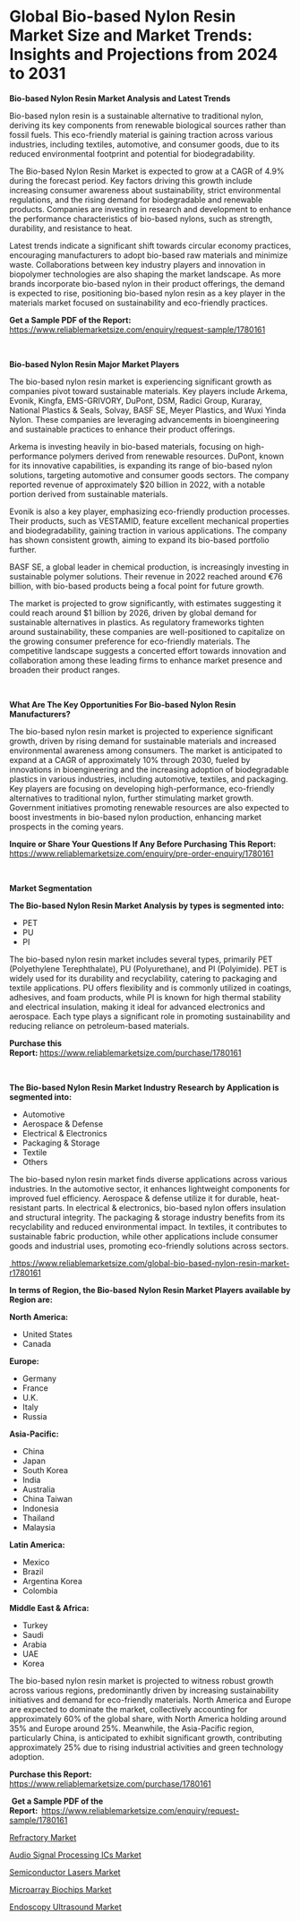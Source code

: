 <p><h1>Global Bio-based Nylon Resin Market Size and Market Trends: Insights and Projections from 2024 to 2031</h1></p><p><strong>Bio-based Nylon Resin Market Analysis and Latest Trends</strong></p>
<p><p>Bio-based nylon resin is a sustainable alternative to traditional nylon, deriving its key components from renewable biological sources rather than fossil fuels. This eco-friendly material is gaining traction across various industries, including textiles, automotive, and consumer goods, due to its reduced environmental footprint and potential for biodegradability.</p><p>The Bio-based Nylon Resin Market is expected to grow at a CAGR of 4.9% during the forecast period. Key factors driving this growth include increasing consumer awareness about sustainability, strict environmental regulations, and the rising demand for biodegradable and renewable products. Companies are investing in research and development to enhance the performance characteristics of bio-based nylons, such as strength, durability, and resistance to heat.</p><p>Latest trends indicate a significant shift towards circular economy practices, encouraging manufacturers to adopt bio-based raw materials and minimize waste. Collaborations between key industry players and innovation in biopolymer technologies are also shaping the market landscape. As more brands incorporate bio-based nylon in their product offerings, the demand is expected to rise, positioning bio-based nylon resin as a key player in the materials market focused on sustainability and eco-friendly practices.</p></p>
<p><strong>Get a Sample PDF of the Report:&nbsp;</strong> <a href="https://www.reliablemarketsize.com/enquiry/request-sample/1780161?utm_campaign=1133&utm_medium=2&utm_source=Github&utm_content=ia&utm_term=19122024&utm_id=bio-based-nylon-resin">https://www.reliablemarketsize.com/enquiry/request-sample/1780161</a></p>
<p>&nbsp;</p>
<p><strong>Bio-based Nylon Resin Major Market Players</strong></p>
<p><p>The bio-based nylon resin market is experiencing significant growth as companies pivot toward sustainable materials. Key players include Arkema, Evonik, Kingfa, EMS-GRIVORY, DuPont, DSM, Radici Group, Kuraray, National Plastics & Seals, Solvay, BASF SE, Meyer Plastics, and Wuxi Yinda Nylon. These companies are leveraging advancements in bioengineering and sustainable practices to enhance their product offerings.</p><p>Arkema is investing heavily in bio-based materials, focusing on high-performance polymers derived from renewable resources. DuPont, known for its innovative capabilities, is expanding its range of bio-based nylon solutions, targeting automotive and consumer goods sectors. The company reported revenue of approximately $20 billion in 2022, with a notable portion derived from sustainable materials.</p><p>Evonik is also a key player, emphasizing eco-friendly production processes. Their products, such as VESTAMID, feature excellent mechanical properties and biodegradability, gaining traction in various applications. The company has shown consistent growth, aiming to expand its bio-based portfolio further.</p><p>BASF SE, a global leader in chemical production, is increasingly investing in sustainable polymer solutions. Their revenue in 2022 reached around €76 billion, with bio-based products being a focal point for future growth.</p><p>The market is projected to grow significantly, with estimates suggesting it could reach around $1 billion by 2026, driven by global demand for sustainable alternatives in plastics. As regulatory frameworks tighten around sustainability, these companies are well-positioned to capitalize on the growing consumer preference for eco-friendly materials. The competitive landscape suggests a concerted effort towards innovation and collaboration among these leading firms to enhance market presence and broaden their product ranges.</p></p>
<p>&nbsp;</p>
<p><strong>What Are The Key Opportunities For Bio-based Nylon Resin Manufacturers?</strong></p>
<p><p>The bio-based nylon resin market is projected to experience significant growth, driven by rising demand for sustainable materials and increased environmental awareness among consumers. The market is anticipated to expand at a CAGR of approximately 10% through 2030, fueled by innovations in bioengineering and the increasing adoption of biodegradable plastics in various industries, including automotive, textiles, and packaging. Key players are focusing on developing high-performance, eco-friendly alternatives to traditional nylon, further stimulating market growth. Government initiatives promoting renewable resources are also expected to boost investments in bio-based nylon production, enhancing market prospects in the coming years.</p></p>
<p><strong>Inquire or Share Your Questions If Any Before Purchasing This Report:</strong> <a href="https://www.reliablemarketsize.com/enquiry/pre-order-enquiry/1780161?utm_campaign=1133&utm_medium=2&utm_source=Github&utm_content=ia&utm_term=19122024&utm_id=bio-based-nylon-resin">https://www.reliablemarketsize.com/enquiry/pre-order-enquiry/1780161</a></p>
<p>&nbsp;</p>
<p><strong>Market Segmentation</strong></p>
<p><strong>The Bio-based Nylon Resin Market Analysis by types is segmented into:</strong></p>
<p><ul><li>PET</li><li>PU</li><li>PI</li></ul></p>
<p><p>The bio-based nylon resin market includes several types, primarily PET (Polyethylene Terephthalate), PU (Polyurethane), and PI (Polyimide). PET is widely used for its durability and recyclability, catering to packaging and textile applications. PU offers flexibility and is commonly utilized in coatings, adhesives, and foam products, while PI is known for high thermal stability and electrical insulation, making it ideal for advanced electronics and aerospace. Each type plays a significant role in promoting sustainability and reducing reliance on petroleum-based materials.</p></p>
<p><strong>Purchase this Report:&nbsp;</strong><a href="https://www.reliablemarketsize.com/purchase/1780161?utm_campaign=1133&utm_medium=2&utm_source=Github&utm_content=ia&utm_term=19122024&utm_id=bio-based-nylon-resin">https://www.reliablemarketsize.com/purchase/1780161</a></p>
<p>&nbsp;</p>
<p><strong>The Bio-based Nylon Resin Market Industry Research by Application is segmented into:</strong></p>
<p><ul><li>Automotive</li><li>Aerospace & Defense</li><li>Electrical & Electronics</li><li>Packaging & Storage</li><li>Textile</li><li>Others</li></ul></p>
<p><p>The bio-based nylon resin market finds diverse applications across various industries. In the automotive sector, it enhances lightweight components for improved fuel efficiency. Aerospace & defense utilize it for durable, heat-resistant parts. In electrical & electronics, bio-based nylon offers insulation and structural integrity. The packaging & storage industry benefits from its recyclability and reduced environmental impact. In textiles, it contributes to sustainable fabric production, while other applications include consumer goods and industrial uses, promoting eco-friendly solutions across sectors.</p></p>
<p><a href="https://www.reliablemarketsize.com/global-bio-based-nylon-resin-market-r1780161?utm_campaign=1133&utm_medium=2&utm_source=Github&utm_content=ia&utm_term=19122024&utm_id=bio-based-nylon-resin">&nbsp;https://www.reliablemarketsize.com/global-bio-based-nylon-resin-market-r1780161</a></p>
<p><strong>In terms of Region, the Bio-based Nylon Resin Market Players available by Region are:</strong></p>
<p>
    <p> <strong> North America: </strong>
        <ul>
            <li>United States</li>
            <li>Canada</li>
        </ul>
        </p> 
    <p> <strong> Europe: </strong>
        <ul>
            <li>Germany</li>
            <li>France</li>
            <li>U.K.</li>
            <li>Italy</li>
            <li>Russia</li>
        </ul>
        </p> 
    <p> <strong> Asia-Pacific: </strong>
        <ul>
            <li>China</li>
            <li>Japan</li>
            <li>South Korea</li>
            <li>India</li>
            <li>Australia</li>
            <li>China Taiwan</li>
            <li>Indonesia</li>
            <li>Thailand</li>
            <li>Malaysia</li>
        </ul>
        </p> 
    <p> <strong> Latin America: </strong>
        <ul>
            <li>Mexico</li>
            <li>Brazil</li>
            <li>Argentina Korea</li>
            <li>Colombia</li>
        </ul>
        </p> 
    <p> <strong> Middle East & Africa: </strong>
        <ul>
            <li>Turkey</li>
            <li>Saudi</li>
            <li>Arabia</li>
            <li>UAE</li>
            <li>Korea</li>
        </ul>
    </p>
    </p>
<p><p>The bio-based nylon resin market is projected to witness robust growth across various regions, predominantly driven by increasing sustainability initiatives and demand for eco-friendly materials. North America and Europe are expected to dominate the market, collectively accounting for approximately 60% of the global share, with North America holding around 35% and Europe around 25%. Meanwhile, the Asia-Pacific region, particularly China, is anticipated to exhibit significant growth, contributing approximately 25% due to rising industrial activities and green technology adoption.</p></p>
<p><strong>Purchase this Report: </strong><a href="https://www.reliablemarketsize.com/purchase/1780161?utm_campaign=1133&utm_medium=2&utm_source=Github&utm_content=ia&utm_term=19122024&utm_id=bio-based-nylon-resin">https://www.reliablemarketsize.com/purchase/1780161</a></p>
<p>&nbsp;<strong>Get a Sample PDF of the Report:&nbsp;&nbsp;</strong><a href="https://www.reliablemarketsize.com/enquiry/request-sample/1780161?utm_campaign=1133&utm_medium=2&utm_source=Github&utm_content=ia&utm_term=19122024&utm_id=bio-based-nylon-resin">https://www.reliablemarketsize.com/enquiry/request-sample/1780161</a></p>
<p><strong></strong></p>
<p><p><a href="https://www.linkedin.com/pulse/refractory-market-size-share-analysis-2024-2031-comprehensive-ol9ze?utm_campaign=1133&utm_medium=2&utm_source=Github&utm_content=ia&utm_term=19122024&utm_id=bio-based-nylon-resin">Refractory Market</a></p><p><a href="https://github.com/WillieWoodard/Market-Research-Report-List-7/blob/main/audio-signal-processing-ics-market.md?utm_campaign=1133&utm_medium=2&utm_source=Github&utm_content=ia&utm_term=19122024&utm_id=bio-based-nylon-resin">Audio Signal Processing ICs Market</a></p><p><a href="https://www.linkedin.com/pulse/semiconductor-lasers-market-scope-offering-deep-insights-xir2c?utm_campaign=1133&utm_medium=2&utm_source=Github&utm_content=ia&utm_term=19122024&utm_id=bio-based-nylon-resin">Semiconductor Lasers Market</a></p><p><a href="https://www.linkedin.com/pulse/exploring-microarray-biochips-market-dynamics-global-x2ngc?utm_campaign=1133&utm_medium=2&utm_source=Github&utm_content=ia&utm_term=19122024&utm_id=bio-based-nylon-resin">Microarray Biochips Market</a></p><p><a href="https://www.linkedin.com/pulse/expanding-endoscopy-ultrasound-market-size-projected-cagr-wzskf?utm_campaign=1133&utm_medium=2&utm_source=Github&utm_content=ia&utm_term=19122024&utm_id=bio-based-nylon-resin">Endoscopy Ultrasound Market</a></p></p>